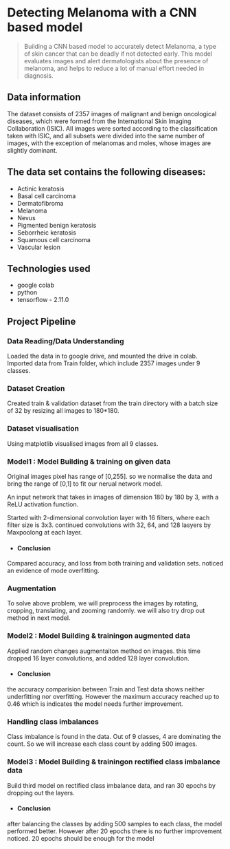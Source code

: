 # Detecting Melanoma with a CNN based model
> Building a CNN based model to accurately detect Melanoma, a type of skin cancer that can be deadly if not detected early. This model evaluates images and alert dermatologists about the presence of melanoma, and helps to reduce a lot of manual effort needed in diagnosis.


## Data information
The dataset consists of 2357 images of malignant and benign oncological diseases, which were formed from the International Skin Imaging Collaboration (ISIC). All images were sorted according to the classification taken with ISIC, and all subsets were divided into the same number of images, with the exception of melanomas and moles, whose images are slightly dominant.

## The data set contains the following diseases:
- Actinic keratosis
- Basal cell carcinoma
- Dermatofibroma
- Melanoma
- Nevus
- Pigmented benign keratosis
- Seborrheic keratosis
- Squamous cell carcinoma
- Vascular lesion

## Technologies used
- google colab
- python
- tensorflow - 2.11.0

## Project Pipeline
### Data Reading/Data Understanding
Loaded the data in to google drive, and mounted the drive in colab.
Imported data from Train folder, which include 2357 images under 9 classes.
### Dataset Creation
Created train & validation dataset from the train directory with a batch size of 32 by resizing all images to 180*180.
### Dataset visualisation
Using matplotlib visualised images from all 9 classes.
### Model1 : Model Building & training on given data
Original images pixel has range of [0,255]. so we normalise the data and bring the range of [0,1] to fit our nerual network model.

An input network that takes in images of dimension 180 by 180 by 3, with a ReLU activation function.

Started with 2-dimensional convolution layer with 16 filters, where each filter size is 3x3. continued convolutions with 32, 64, and 128 lasyers by Maxpoolong at each layer.
- #### Conclusion
Compared accuracy, and loss from both training and validation sets. noticed an evidence of mode overfitting.
### Augmentation
To solve above problem, we will preprocess the images by rotating, cropping, translating, and zooming randomly.
we will also try drop out method in next model.
### Model2 : Model Building & trainingon augmented data
Applied random changes augmentaiton method on images.
this time dropped 16 layer convolutions, and added 128 layer convolution.
- #### Conclusion
the accuracy comparision between Train and Test data shows neither underfitting nor overfitting. However the maximum accuracy reached up to 0.46 which is indicates the model needs further improvement.
### Handling class imbalances
Class imbalance is found in the data. Out of 9 classes, 4 are dominating the count.
So we will increase each class count by adding 500 images.
### Model3 : Model Building & trainingon rectified class imbalance data
Build third model on rectified class imbalance data, and ran 30 epochs by dropping out the layers.
- #### Conclusion
after balancing the classes by adding 500 samples to each class, the model performed better.
However after 20 epochs there is no further improvement noticed. 20 epochs should be enough for the model
